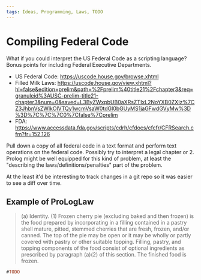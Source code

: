 ```yaml
---
tags: Ideas, Programming, Laws, TODO
---
```


# Compiling Federal Code

What if you could interpret the US Federal Code as a scripting language? Bonus points for including Federal Executive Departments.

- US Federal Code: https://uscode.house.gov/browse.xhtml
- Filled Milk Laws: https://uscode.house.gov/view.xhtml?hl=false&edition=prelim&path=%2Fprelim%40title21%2Fchapter3&req=granuleid%3AUSC-prelim-title21-chapter3&num=0&saved=L3ByZWxpbUB0aXRsZTIxL2NoYXB0ZXIz%7CZ3JhbnVsZWlkOlVTQy1wcmVsaW0tdGl0bGUyMS1jaGFwdGVyMw%3D%3D%7C%7C%7C0%7Cfalse%7Cprelim
- FDA: https://www.accessdata.fda.gov/scripts/cdrh/cfdocs/cfcfr/CFRSearch.cfm?fr=152.126

Pull down a copy of all federal code in a text format and perform text operations on the federal code. Possibly try to interpret a legal chapter or 2. Prolog might be well equipped for this kind of problem, at least the "describing the laws/definitions/penalties" part of the problem.

At the least it'd be interesting to track changes in a git repo so it was easier to see a diff over time.

## Example of ProLogLaw

> (a) Identity. (1) Frozen cherry pie (excluding baked and then frozen) is the food prepared by incorporating in a filling contained in a pastry shell mature, pitted, stemmed cherries that are fresh, frozen, and/or canned. The top of the pie may be open or it may be wholly or partly covered with pastry or other suitable topping. Filling, pastry, and topping components of the food consist of optional ingredients as prescribed by paragraph (a)(2) of this section. The finished food is frozen. 

```prolog
#TODO
```

